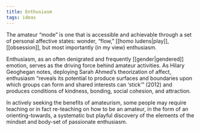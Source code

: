 ```yaml
---
title: Enthusiasm
tags: ideas
---
```


The amateur “mode” is one that is accessible and achievable through a set of personal affective states: wonder, “flow,” [[homo ludens|play]], [[obsession]], but most importantly (in my view) enthusiasm. 

Enthusiasm, as an often denigrated and frequently [[gender|gendered]] emotion, serves as the driving force behind amateur activities. As Hilary Geoghegan notes, deploying Sarah Ahmed’s theorization of affect, enthusiasm “reveals its potential to produce surfaces and boundaries upon which groups can form and shared interests can ‘stick’” (2012) and produces conditions of kindness, bonding, social cohesion, and attraction. 

In actively seeking the benefits of amateurism, some people may require teaching or in fact re-teaching on how to be an amateur, in the form of an orienting-towards, a systematic but playful discovery of the elements of the mindset and body-set of passionate enthusiasm.